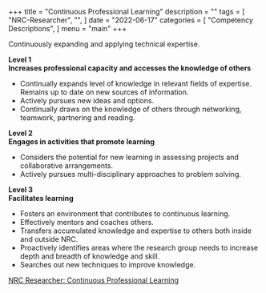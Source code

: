 +++
title = "Continuous Professional Learning"
description = ""
tags = [
    "NRC-Researcher",
    "",
]
date = "2022-06-17"
categories = [
    "Competency Descriptions",
]
menu = "main"
+++

Continuously expanding and applying technical expertise.  

**Level 1**  
**Increases professional capacity and accesses the knowledge of others**  

* Continually expands level of knowledge in relevant fields of expertise. Remains up to date on new sources of information.  
* Actively pursues new ideas and options.  
* Continually draws on the knowledge of others through networking, teamwork, partnering and reading.  


**Level 2**  
**Engages in activities that promote learning**  

* Considers the potential for new learning in assessing projects and collaborative arrangements.  
* Actively pursues multi-disciplinary approaches to problem solving.  


**Level 3**  
**Facilitates learning**  

* Fosters an environment that contributes to continuous learning.  
* Effectively mentors and coaches others.  
* Transfers accumulated knowledge and expertise to others both inside and outside NRC.  
* Proactively identifies areas where the research group needs to increase depth and breadth of knowledge and skill.  
* Searches out new techniques to improve knowledge.  

<a href = "https://nrc.canada.ca/en/corporate/careers/behavioural-competencies/behavioural-competencies-researcher-continuous-professional-learning">NRC Researcher: Continuous Professional Learning</a>